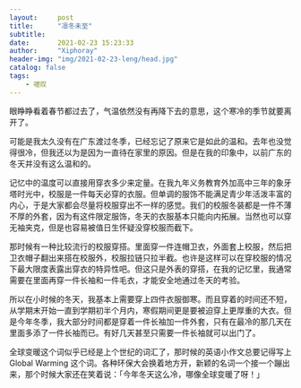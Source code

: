 ```yaml
---
layout:     post
title:      "凛冬未至"
subtitle:  
date:       2021-02-23 15:23:33
author:     "Xiphoray"
header-img: "img/2021-02-23-leng/head.jpg"
catalog: false
tags:     
    - 嗟叹
---
```




眼睁睁看着春节都过去了，气温依然没有再降下去的意思，这个寒冷的季节就要离开了。

可能是我太久没有在广东渡过冬季，已经忘记了原来它是如此的温和。去年也没觉得很冷，但我还以为是因为一直待在家里的原因。但是在我的印象中，以前广东的冬天并没有这么温和的。

记忆中的温度可以直接用穿衣多少来定量。在我九年义务教育外加高中三年的象牙塔时光中，校服是一件每天必穿的衣服。但单调的服饰不能满足青少年活泼丰富的内心，于是大家都会尽量将校服穿出不一样的感觉。我们的校服冬装都是一件不薄不厚的外套，因为有这件限定服饰，冬天的衣服基本只能向内拓展。当然也可以穿无袖夹克，但是也容易被值日生怀疑没穿校服而截下。

那时候有一种比较流行的校服穿搭。里面穿一件连帽卫衣，外面套上校服，然后把卫衣帽子翻出来搭在校服外，校服拉链只拉半截。也许是这样可以在穿校服的情况下最大限度表露出穿衣的特异性吧。但这只是外表的穿搭，在我的记忆里，我通常需要在里面再穿一件长袖和一件毛衣，才能安全地通过冬天的考验。

所以在小时候的冬天，我基本上需要穿上四件衣服御寒。而且穿着的时间还不短，从学期末开始一直到学期初半个月内，寒假期间更是要被迫穿上更厚重的大衣。但是今年冬季，我大部分时间都是穿着一件长袖加一件外套，只有在最冷的那几天在里面多添了一件长袖而已。有好几天甚至只需要一件长袖就可以出门了。

全球变暖这个词似乎已经是上个世纪的词汇了，那时候的英语小作文总要记得写上 Global Warming 这个词。各种环保大会换着地方开，新颖的名词一个接一个蹦出来，那个时候大家还在笑着说：「今年冬天这么冷，哪像全球变暖了呀！」